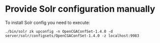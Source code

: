 # Provide Solr configuration manually

To install Solr config you need to execute:

```
./bin/solr zk upconfig -n OpenCGAConfSet-1.4.0 -d server/solr/configsets/OpenCGAConfSet-1.4.0 -z localhost:9983
```